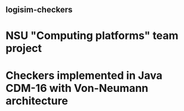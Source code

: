 ## logisim-checkers
# NSU "Computing platforms" team project

# Checkers implemented in Java CDM-16 with Von-Neumann architecture
